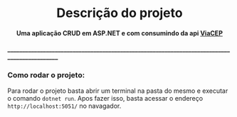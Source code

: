 <h1 align="center">Descrição do projeto</h1>
<h4 align="center">Uma aplicação CRUD em ASP.NET e com consumindo da api <a href="https://viacep.com.br/">ViaCEP</a> </h4>
<h4>____________________________________________________________________________________________</h4>
<h3 >Como rodar o projeto:</h3>
Para rodar o projeto basta abrir um terminal na pasta do mesmo e executar o comando <code>dotnet run</code>. Apos fazer isso, basta acessar o endereço <code>http://localhost:5051/</code> no navagador.
